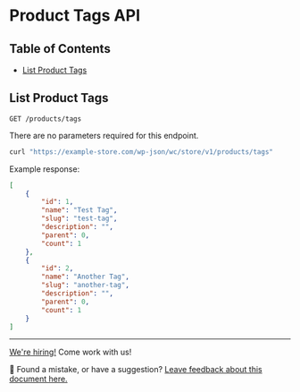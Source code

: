 # Product Tags API <!-- omit in toc -->

## Table of Contents <!-- omit in toc -->

-   [List Product Tags](#list-product-tags)

## List Product Tags

```http
GET /products/tags
```

There are no parameters required for this endpoint.

```sh
curl "https://example-store.com/wp-json/wc/store/v1/products/tags"
```

Example response:

```json
[
	{
		"id": 1,
		"name": "Test Tag",
		"slug": "test-tag",
		"description": "",
		"parent": 0,
		"count": 1
	},
	{
		"id": 2,
		"name": "Another Tag",
		"slug": "another-tag",
		"description": "",
		"parent": 0,
		"count": 1
	}
]
```

<!-- FEEDBACK -->

---

[We're hiring!](https://poocommerce.com/careers/) Come work with us!

🐞 Found a mistake, or have a suggestion? [Leave feedback about this document here.](https://github.com/poocommerce/poocommerce/issues/new?assignees=&labels=type%3A+documentation&template=suggestion-for-documentation-improvement-correction.md&title=Feedback%20on%20./src/StoreApi/docs/product-tags.md)

<!-- /FEEDBACK -->

